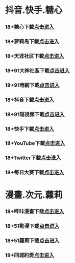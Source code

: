 # 抖音.快手.糖心
### 18+糖心下載<a rel="nofollow noopener" href="https://delta0321.skyvortex.icu/mk/28178/oebg21tx" target="_blank">点击进入</a>
### 18+萝莉岛下載<a rel="nofollow noopener" href="https://beta0324.nexokick.icu/ck/34222/ovtluoli" target="_blank">点击进入</a>
### 18+天涯社区下載<a rel="nofollow noopener" href="https://commoms0324.buzznexus.icu/hy/28184/oebg21tysq" target="_blank">点击进入</a>
### 18+91大神社區下載<a rel="nofollow noopener" href="https://101.unxykcw.cc/chan/GS2187/nyBw" target="_blank">点击进入</a>
### 18+91暗網下載<a rel="nofollow noopener" href="https://004ce.mfhgcphr.cc/aff-a6SG6" target="_blank">点击进入</a>
### 18+抖音下載<a rel="nofollow noopener" href="https://13219.gbypveea.xyz/chan/max2218/UZa3" target="_blank">点击进入</a>
### 18+91短視頻下載<a rel="nofollow noopener" href="https://1e2.fmwldhk.xyz/chan-4780/aff-ktWnZ" target="_blank">点击进入</a>
### 18+快手下載<a rel="nofollow noopener" href="https://4d7.slvotrt.cc/chan/ksh0885/d35q" target="_blank">点击进入</a>
### 18+YouTube下載<a rel="nofollow noopener" href="https://f262c.gjjrfzvn.cc/aff-6vzN" target="_blank">点击进入</a>
### 18+Twitter下載<a rel="nofollow noopener" href="https://45f.uqcbvgnt.xyz/aff-z3J2" target="_blank">点击进入</a>
### 18+每日大赛下載<a rel="nofollow noopener" href="https://98928.mephqoq.cc/aff-495h" target="_blank">点击进入</a>
# 漫畫.次元.蘿莉
### 18+哔咔漫畫下载<a rel="nofollow noopener" href="https://0324lab.techdaze.icu/mk/28180/oebg21bk" target="_blank">点击进入</a>
### 18+51動漫下载<a rel="nofollow noopener" href="https://0ab62.dpnrmwtg.cc/?code=ahbFk&c=16921" target="_blank">点击进入</a>
### 18+51蘿莉下载<a rel="nofollow noopener" href="https://f9b.vwygohka.com/chan/GS1525/SWKC" target="_blank">点击进入</a>
### 18+同城約愛<a rel="nofollow noopener" href="https://b2e8.krctjym.cc/?code=aZJ6Q&c=16921" target="_blank">点击进入</a>
